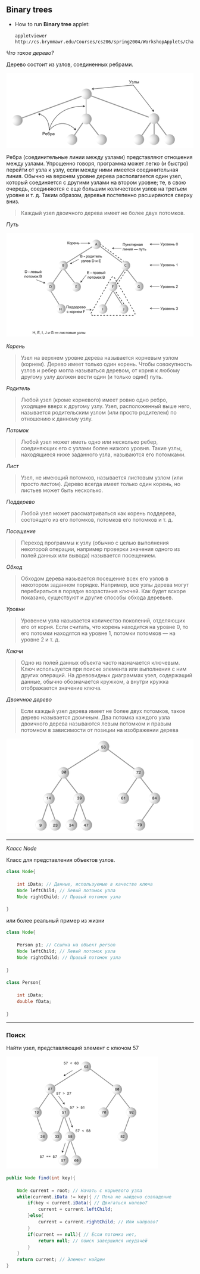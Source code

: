 ## Binary trees

 - How to run **Binary tree** applet:
 
   ```
   appletviewer http://cs.brynmawr.edu/Courses/cs206/spring2004/WorkshopApplets/Chap08/Tree/Tree.html
   ```
   
*Что такое дерево?*

Дерево состоит из узлов, соединенных ребрами.

![alt text](images/binary_tree1.png)

Ребра (соединительные линии между узлами) представляют отношения между узлами. Упрощенно говоря, программа может легко (и быстро) перейти от узла
к узлу, если между ними имеется соединительная линия. 
Обычно на верхнем уровне дерева располагается один узел, который соединяется с другими узлами на втором уровне; те, в свою очередь, соединяются с еще
большим количеством узлов на третьем уровне и т. д. Таким образом, деревья постепенно расширяются сверху вниз.

> Каждый узел двоичного дерева имеет не более двух потомков.

*Путь*

![alt text](images/binary_tree2.png)

*Корень*

> Узел на верхнем уровне дерева называется корневым узлом (корнем). Дерево имеет только один корень. 
> Чтобы совокупность узлов и ребер могла называться деревом, от корня к любому другому узлу должен вести один (и только один!) путь.
   
*Родитель*

> Любой узел (кроме корневого) имеет ровно одно ребро, уходящее вверх к другому узлу. 
> Узел, расположенный выше него, называется родительским узлом (или просто родителем) по отношению к данному узлу.   


*Потомок*

> Любой узел может иметь одно или несколько ребер, соединяющих его с узлами более низкого уровня. Такие узлы, находящиеся ниже заданного узла, называются его потомками.

*Лист*

> Узел, не имеющий потомков, называется листовым узлом (или просто листом).
> Дерево всегда имеет только один корень, но листьев может быть несколько.

*Поддерево*

> Любой узел может рассматриваться как корень поддерева, состоящего из его потомков, потомков его потомков и т. д.

*Посещение*

> Переход программы к узлу (обычно с целью выполнения некоторой операции,
> например проверки значения одного из полей данных или вывода) называется посещением.

*Обход*

> Обходом дерева называется посещение всех его узлов в некотором заданном порядке. 
> Например, все узлы дерева могут перебираться в порядке возрастания ключей.
> Как будет вскоре показано, существуют и другие способы обхода деревьев.

*Уровни*

> Уровенем узла называется количество поколений, отделяющих его от корня. 
> Если считать, что корень находится на уровне 0, то его потомки находятся на уровне 1, потомки потомков — на уровне 2 и т. д.

*Ключи*

> Одно из полей данных объекта часто назначается ключевым. Ключ используется при поиске элемента или выполнения с ним других операций.
> На древовидных диаграммах узел, содержащий данные, обычно обозначается кружком, а внутри кружка отображается значение ключа.

*Двоичное дерево*

> Если каждый узел дерева имеет не более двух потомков, такое дерево называется двоичным.
> Два потомка каждого узла двоичного дерева называются левым потомком и правым потомком в зависимости от позиции на изображении дерева


![alt text](images/binary_tree3.png)

---

*Класс Node*

Класс для представления объектов узлов.

```java
class Node{
    
    int iData; // Данные, используемые в качестве ключа
    Node leftChild; // Левый потомок узла
    Node rightChild; // Правый потомок узла
    
}
```
или более реальный пример из жизни

```java
class Node{
    
    Person p1; // Ссылка на объект person
    Node leftChild; // Левый потомок узла
    Node rightChild; // Правый потомок узла
    
}

class Person{
    
    int iData;
    double fData;
    
}
```

---

### Поиск 

Найти узел, представляющий элемент с ключом 57

![alt text](images/binary_tree4.png)

```java
public Node find(int key){ 
    
    Node current = root; // Начать с корневого узла
    while(current.iData != key){ // Пока не найдено совпадение
        if(key < current.iData){ // Двигаться налево?
            current = current.leftChild;
        }else{
            current = current.rightChild; // Или направо?
        } 
        if(current == null){ // Если потомка нет,
            return null; // поиск завершился неудачей
        } 
    }
    return current; // Элемент найден
}
```


